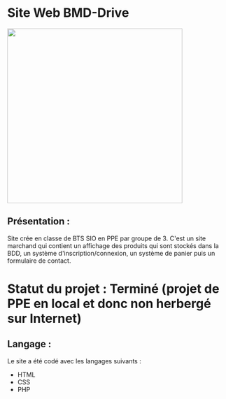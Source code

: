 # Site Web BMD-Drive

<img width="400px" src="https://www.meziere-dev.ovh/asset/image/bmd.png" />

## Présentation :

Site crée en classe de BTS SIO en PPE par groupe de 3.
C'est un site marchand qui contient un affichage des produits qui sont stockés dans la BDD, un système d'inscription/connexion, un système de panier puis un formulaire de contact.

# Statut du projet : Terminé (projet de PPE en local et donc non herbergé sur Internet)

## Langage :

Le site a été codé avec les langages suivants :
* HTML
* CSS
* PHP
